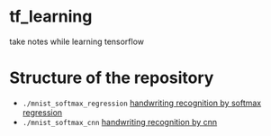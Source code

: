 # tf_learning
take notes while learning tensorflow

# Structure of the repository
* `./mnist_softmax_regression` [handwriting recognition by softmax regression](http://www.tensorfly.cn/tfdoc/tutorials/mnist_beginners.html)
* `./mnist_softmax_cnn` [handwriting recognition by cnn](http://www.tensorfly.cn/tfdoc/tutorials/mnist_pros.html)
